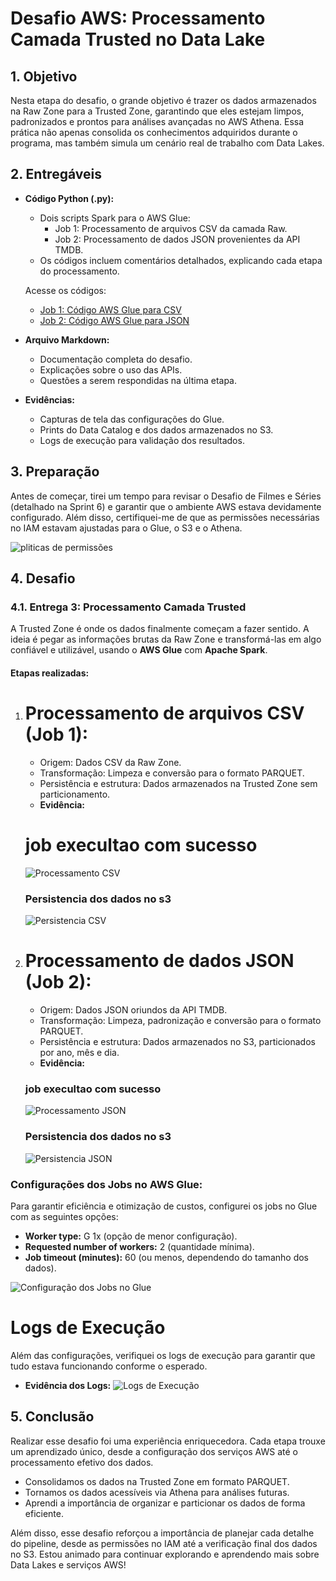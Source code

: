 # Desafio AWS: Processamento Camada Trusted no Data Lake

## 1. Objetivo

Nesta etapa do desafio, o grande objetivo é trazer os dados armazenados na Raw Zone para a Trusted Zone, garantindo que eles estejam limpos, padronizados e prontos para análises avançadas no AWS Athena. Essa prática não apenas consolida os conhecimentos adquiridos durante o programa, mas também simula um cenário real de trabalho com Data Lakes.

## 2. Entregáveis

- **Código Python (.py):**
  - Dois scripts Spark para o AWS Glue:
    - Job 1: Processamento de arquivos CSV da camada Raw.
    - Job 2: Processamento de dados JSON provenientes da API TMDB.
  - Os códigos incluem comentários detalhados, explicando cada etapa do processamento.

  Acesse os códigos:
  - [Job 1: Código AWS Glue para CSV](../desafio/job_csv.py)
  - [Job 2: Código AWS Glue para JSON](../desafio/job_json.py)

- **Arquivo Markdown:**
  - Documentação completa do desafio.
  - Explicações sobre o uso das APIs.
  - Questões a serem respondidas na última etapa.

- **Evidências:**
  - Capturas de tela das configurações do Glue.
  - Prints do Data Catalog e dos dados armazenados no S3.
  - Logs de execução para validação dos resultados.

## 3. Preparação

Antes de começar, tirei um tempo para revisar o Desafio de Filmes e Séries (detalhado na Sprint 6) e garantir que o ambiente AWS estava devidamente configurado. Além disso, certifiquei-me de que as permissões necessárias no IAM estavam ajustadas para o Glue, o S3 e o Athena.

![pliticas de permissões](../evidencias/poli_permiss.png)

## 4. Desafio

### 4.1. Entrega 3: Processamento Camada Trusted

A Trusted Zone é onde os dados finalmente começam a fazer sentido. A ideia é pegar as informações brutas da Raw Zone e transformá-las em algo confiável e utilizável, usando o **AWS Glue** com **Apache Spark**.

#### Etapas realizadas:

1. # **Processamento de arquivos CSV (Job 1):**
   - Origem: Dados CSV da Raw Zone.
   - Transformação: Limpeza e conversão para o formato PARQUET.
   - Persistência e estrutura: Dados armazenados na Trusted Zone sem particionamento.
   - **Evidência:**
   # **job execultao com sucesso**
     ![Processamento CSV](../evidencias/processamento_csv.png)

   ### **Persistencia dos dados no s3**
     ![Persistencia CSV](../evidencias/persistencia_csv.png)

2. # **Processamento de dados JSON (Job 2):**
   - Origem: Dados JSON oriundos da API TMDB.
   - Transformação: Limpeza, padronização e conversão para o formato PARQUET.
   - Persistência e estrutura: Dados armazenados no S3, particionados por ano, mês e dia.
   - **Evidência:**
   ### **job execultao com sucesso**
     ![Processamento JSON](../evidencias/processamento_json.png)

   ### **Persistencia dos dados no s3**
     ![Persistencia JSON](../evidencias/persistencia_json.png)



### Configurações dos Jobs no AWS Glue:

Para garantir eficiência e otimização de custos, configurei os jobs no Glue com as seguintes opções:

- **Worker type:** G 1x (opção de menor configuração).
- **Requested number of workers:** 2 (quantidade mínima).
- **Job timeout (minutes):** 60 (ou menos, dependendo do tamanho dos dados).

![Configuração dos Jobs no Glue](../evidencias/config_jobs_glue.png)

# Logs de Execução

Além das configurações, verifiquei os logs de execução para garantir que tudo estava funcionando conforme o esperado.

- **Evidência dos Logs:**
  ![Logs de Execução](../evidencias/logs_execucao.png)

## 5. Conclusão

Realizar esse desafio foi uma experiência enriquecedora. Cada etapa trouxe um aprendizado único, desde a configuração dos serviços AWS até o processamento efetivo dos dados.

- Consolidamos os dados na Trusted Zone em formato PARQUET.
- Tornamos os dados acessíveis via Athena para análises futuras.
- Aprendi a importância de organizar e particionar os dados de forma eficiente.

Além disso, esse desafio reforçou a importância de planejar cada detalhe do pipeline, desde as permissões no IAM até a verificação final dos dados no S3. Estou animado para continuar explorando e aprendendo mais sobre Data Lakes e serviços AWS!

